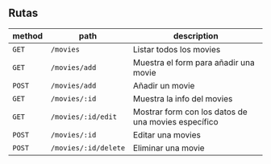 ## Rutas

| method | path | description |
|--------|------|-------------|
| `GET`  | `/movies` | Listar todos los movies |
| `GET`  | `/movies/add` | Muestra el form para añadir una movie |
| `POST` | `/movies/add` | Añadir un movie |
| `GET`  | `/movies/:id` | Muestra la info del movies |
| `GET`  | `/movies/:id/edit` | Mostrar form con los datos de una movies específico |
| `POST` | `/movies/:id` | Editar una movies |
| `POST` | `/movies/:id/delete` | Eliminar una movie |